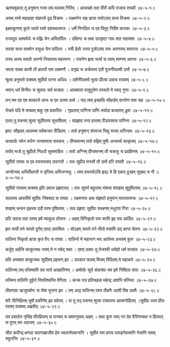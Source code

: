 ऋश्यमूकात् तु हनुमान् गत्वा तम् मलयम् गिरिम् ।
आचचक्षे तदा वीरौ कपि राजाय राघवौ ॥४-५-१॥

अयम् रामो महाप्राज्ञ संप्राप्तो दृढ विक्रमः ।
लक्ष्मणेन सह भ्रात्रा रामोऽयम् सत्य विक्रमः ॥४-५-२॥

इक्ष्वाकूणाम् कुले जातो रामो दशरथात्मजः ।
धर्मे निगदितः च एव पितुर् निर्देश कारकः ॥४-५-३॥

राजसूय अश्वमेधैः च वह्निः येन अभितर्पितः ।
दक्षिणाः च तथा उत्सृष्टा गावः शत सहस्रशः ॥४-५-४॥

तपसा सत्य वाक्येन वसुधा येन पालिता ।
स्त्री हेतोः तस्य पुत्रोऽयम् रामः अरणयम् समागतः ॥४-५-५॥

तस्य अस्य वसतो अरण्ये नियतस्य महात्मनः ।
रावणेन हृता भार्या स त्वाम् शरणम् आगतः ॥४-५-६॥

भवता सख्य कामौ तौ भ्रातरौ राम लक्ष्मणौ ।
प्रगृह्य च अर्चयस्व एतौ पूजनीयतमौ उभौ ॥४-५-७॥

श्रुत्वा हनुमतो वाक्यम् सुग्रीवो वानर अधिपः ।
दर्शनीयतमो भूत्वा प्रीत्या उवाच राघवम् ॥४-५-८॥

भवान् धर्म विनीतः च सुतपाः सर्व वत्सलः ।
आख्याता वायुपुत्रेण तत्त्वतो मे भवद् गुणाः ॥४-५-९॥

तन् मम एव एष सत्कारो लाभः च एव उत्तमः प्रभो ।
यत् त्वम् इच्छसि सौहार्दम् वानरेण मया सह ॥४-५-१०॥

रोचते यदि मे सख्यम् बाहुः एष प्रसारितः ।
गृह्यताम् पाणिना पाणिः मर्यादा बध्यताम् ध्रुवा ॥४-५-११॥

एतत् तु वचनम् श्रुत्वा सुग्रीवस्य सुभाषितम् ।
संप्रहृष्ट मना हस्तम् पीडयामास पाणिना ॥४-५-१२॥

हृष्टः सौहृदम् आलम्ब्य पर्यष्वजत पीडितम् ।
ततो हनूमान् संत्यज्य भिक्षु रूपम् अरिन्दमः ॥४-५-१३॥

काष्ठयोः स्वेन रूपेण जनयामास पावकम् ।
दीप्यमानम् ततो वह्निम् पुष्पैः अभ्यर्च्य सत्कृतम् ॥४-५-१४॥

तयोर् मध्ये तु सुप्रीतो निदधौ सुसमाहितः ।
ततो अग्निम् दीप्यमानम् तौ चक्रतुः च प्रदक्षिणम् ॥४-५-१५॥

सुग्रीवो राघवः च एव वयस्यत्वम् उपागतौ ।
ततः सुप्रीत मनसौ तौ उभौ हरि राघवौ ॥४-५-१६॥

अन्योन्यम् अभिवीक्षन्तौ न तृप्तिम् अभिजग्मतुः ।
त्वम् वयस्योऽसि हृद्यः मे हि एकम् दुःखम् सुखम् च नौ ॥४-५-१७॥

सुग्रीवो राघवम् वाक्यम् इति उवाच प्रहृष्टवत् ।
ततः सुपर्ण बहुलाम् भंक्त्वा शाखाम् सुपुष्पिताम् ॥४-५-१८॥

सालस्य आस्तीर्य सुग्रीवः निषसाद स राघवः ।
लक्ष्मनाय अथ संहृष्टो हनुमान् मारुतात्मजः ॥४-५-१९॥

शखाम् चन्दन वृक्षस्य ददौ परम पुष्पिताम् ।
ततः प्रहृष्टः सुग्रीवः श्लक्ष्णम् मधुरया गिरा ॥४-५-२०॥

प्रति उवाच तदा रामम् हर्ष व्याकुल लोचनः ।
अहम् विनिकृतो राम चरमि इह भय आर्दितः ॥४-५-२१॥

हृत भार्यो वने त्रस्तो दुर्गम् एतत् उपाश्रितः ।
सोऽहम् त्रस्तो वने भीतो वसामि उद् भ्रान्त चेतनः ॥४-५-२२॥

वालिना निकृतो भ्रात्रा कृत वैरः च राघव ।
वालिनो मे महाभाग भय आर्तस्य अभयम् कुरु ॥४-५-२३॥

कर्तुम् अर्हसि काकुत्स्थः भयम् मे न भवेद् यथा ।
एवम् उक्तः तु तेजस्वी धर्मज्ञो धर्म वत्सलः ॥४-५-२४॥

प्रति अभाषत काकुत्स्थः सुग्रीवम् प्रहसन् इव ।
उपकार फलम् मित्रम् विदितम् मे महाकपे ॥४-५-२५॥

वालिनम् तम् वधिष्यामि तव भार्य अपहारिणम् ।
अमोघोः सूर्य संकाशाः मम इमे निशिताः शराः ॥४-५-२६॥

तस्मिन् वालिनि दुर्वृत्ते निपतिष्यन्ति वेगिताः ।
कन्क पत्र प्रतिच्छन्ना महेन्द्र अशनि संनिभाः ॥४-५-२७॥

तीक्ष्णाग्रा ऋजुपर्वाणः स रोषा भुजगा इव ।
तम् अद्य वालिनम् पश्य तीक्ष्णैः आशी विष उपमैः ॥४-५-२८॥

शरैः विनिहितम् भूमौ प्रकीर्णम् इव पर्वतम् ।
स तु तद् वचनम् श्रुत्वा राघवस्य आत्मनोहितम् ।सुग्रीवः परम प्रीतः परमम् वाक्यम् अब्रवीत् ॥४-५-२९॥

तव प्रसादेन नृसिंह वीरप्रियाम् च राज्यम् च समाप्नुयाम् अहम् ।
तथा कुरु त्वम् नर देव वैरिणम्यथा न हिंस्यत् स पुनर् मम अग्रजम् ॥४-५-३०॥

सीत कपीन्द्र क्षणदा चराणाम्राजीव हेम ज्वलनोपमानानि ।
सुग्रीव राम प्रणय पसङ्गेवामानि नेत्राणि समम् स्फुरन्ति ॥४-५-३१॥

